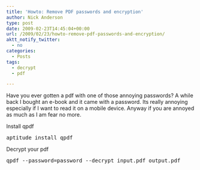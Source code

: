 ```yaml
---
title: 'Howto: Remove PDF passwords and encryption'
author: Nick Anderson
type: post
date: 2009-02-23T14:45:04+00:00
url: /2009/02/23/howto-remove-pdf-passwords-and-encryption/
aktt_notify_twitter:
  - no
categories:
  - Posts
tags:
  - decrypt
  - pdf

---
```

Have you ever gotten a pdf with one of those annoying passwords? A while back I bought an e-book and it came with a password. Its really annoying especially if I want to read it on a mobile device. Anyway if you are annoyed as much as I am fear no more.

Install qpdf

<pre class="brush: bash; title: ; notranslate" title="">aptitude install qpdf
</pre>

Decrypt your pdf

<pre class="brush: bash; title: ; notranslate" title="">qpdf --password=password --decrypt input.pdf output.pdf
</pre>